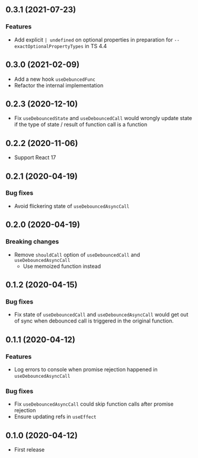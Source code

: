 ## 0.3.1 (2021-07-23)
### Features
- Add explicit `| undefined` on optional properties in preparation for `--exactOptionalPropertyTypes` in TS 4.4

## 0.3.0 (2021-02-09)
- Add a new hook `useDebuncedFunc`
- Refactor the internal implementation

## 0.2.3 (2020-12-10)
- Fix `useDebouncedState` and `useDebouncedCall` would wrongly update state if the type of state / result of function call is a function

## 0.2.2 (2020-11-06)
- Support React 17

## 0.2.1 (2020-04-19)
### Bug fixes
- Avoid flickering state of `useDebouncedAsyncCall`

## 0.2.0 (2020-04-19)
### Breaking changes
- Remove `shouldCall` option of `useDebouncedCall` and `useDebouncedAsyncCall`
  - Use memoized function instead

## 0.1.2 (2020-04-15)
### Bug fixes
- Fix state of `useDebouncedCall` and `useDebouncedAsyncCall` would get out of sync when debounced call is triggered in the original function.

## 0.1.1 (2020-04-12)
### Features
- Log errors to console when promise rejection happened in `useDebouncedAsyncCall`

### Bug fixes
- Fix `useDebouncedAsyncCall` could skip function calls after promise rejection
- Ensure updating refs in `useEffect`

## 0.1.0 (2020-04-12)
- First release
